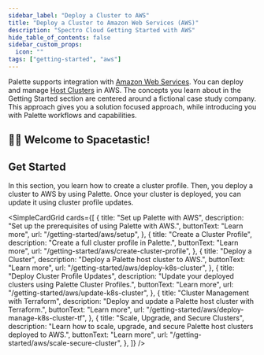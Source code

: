 ```yaml
---
sidebar_label: "Deploy a Cluster to AWS"
title: "Deploy a Cluster to Amazon Web Services (AWS)"
description: "Spectro Cloud Getting Started with AWS"
hide_table_of_contents: false
sidebar_custom_props:
  icon: ""
tags: ["getting-started", "aws"]
---
```


Palette supports integration with [Amazon Web Services](https://aws.amazon.com). You can deploy and manage
[Host Clusters](../../glossary-all.md#host-cluster) in AWS. The concepts you learn about in the Getting Started section
are centered around a fictional case study company. This approach gives you a solution focused approach, while
introducing you with Palette workflows and capabilities.

## 🧑‍🚀 Welcome to Spacetastic!

<PartialsComponent category="getting-started" name="spacetastic-landing-intro" />

## Get Started

In this section, you learn how to create a cluster profile. Then, you deploy a cluster to AWS by using Palette. Once
your cluster is deployed, you can update it using cluster profile updates.

<!-- vale off -->

<SimpleCardGrid
  cards={[
    {
      title: "Set up Palette with AWS",
      description: "Set up the prerequisites of using Palette with AWS.",
      buttonText: "Learn more",
      url: "/getting-started/aws/setup",
    },
    {
      title: "Create a Cluster Profile",
      description: "Create a full cluster profile in Palette.",
      buttonText: "Learn more",
      url: "/getting-started/aws/create-cluster-profile",
    },
    {
      title: "Deploy a Cluster",
      description: "Deploy a Palette host cluster to AWS.",
      buttonText: "Learn more",
      url: "/getting-started/aws/deploy-k8s-cluster",
    },
    {
      title: "Deploy Cluster Profile Updates",
      description: "Update your deployed clusters using Palette Cluster Profiles.",
      buttonText: "Learn more",
      url: "/getting-started/aws/update-k8s-cluster",
    },
    {
      title: "Cluster Management with Terraform",
      description: "Deploy and update a Palette host cluster with Terraform.",
      buttonText: "Learn more",
      url: "/getting-started/aws/deploy-manage-k8s-cluster-tf",
    },
    {
      title: "Scale, Upgrade, and Secure Clusters",
      description: "Learn how to scale, upgrade, and secure Palette host clusters deployed to AWS.",
      buttonText: "Learn more",
      url: "/getting-started/aws/scale-secure-cluster",
    },
  ]}
/>
